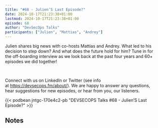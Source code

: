 ```yaml
---
title: "#68 - Julien’S Last Episode?"
date: 2024-10-17T21:23:38+01:00
lastmod: 2024-10-17T21:23:38+01:00
episode: 68
author: "DevSecOps Talks"
participants: ["Julien", "Mattias", "Andrey"]
---
```


Julien shares big news with co-hosts Mattias and Andrey. What led to his decision to step down? And what does the future hold for him? Tune in for the off-boarding interview as we look back at the past four years and 60+ episodes we did together!<p>&nbsp;</p><p>Connect with us on LinkedIn or Twitter (see info at https://devsecops.fm/about/). We are happy to answer any questions, hear suggestions for new episodes, or hear from you, our listeners.</p>

<!--more-->

<!-- Player -->

 {{<  podbean jntgc-170e4c2-pb "DEVSECOPS Talks #68 - Julien’S Last Episode?"  >}} 

## Notes
